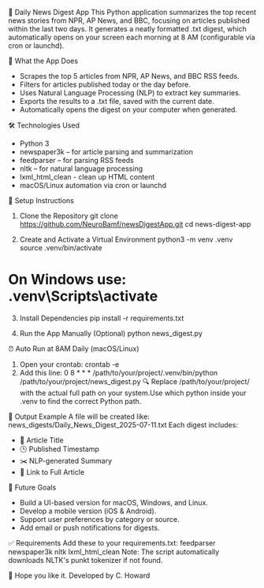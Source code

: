 📰 Daily News Digest App
This Python application summarizes the top recent news stories from NPR, AP News, and BBC, focusing on articles published within the last two days. It generates a neatly formatted .txt digest, which automatically opens on your screen each morning at 8 AM (configurable via cron or launchd). 

📌 What the App Does
* Scrapes the top 5 articles from NPR, AP News, and BBC RSS feeds.
* Filters for articles published today or the day before.
* Uses Natural Language Processing (NLP) to extract key summaries.
* Exports the results to a .txt file, saved with the current date.
* Automatically opens the digest on your computer when generated.

🛠 Technologies Used
* Python 3
* newspaper3k – for article parsing and summarization
* feedparser – for parsing RSS feeds
* nltk – for natural language processing
* lxml_html_clean - clean up HTML content
* macOS/Linux automation via cron or launchd

🚀 Setup Instructions
1. Clone the Repository
git clone https://github.com/NeuroBamf/newsDigestApp.git
cd news-digest-app

2. Create and Activate a Virtual Environment
python3 -m venv .venv
source .venv/bin/activate  
# On Windows use: .venv\Scripts\activate

3. Install Dependencies
pip install -r requirements.txt

4. Run the App Manually (Optional)
python news_digest.py

⏰ Auto Run at 8AM Daily (macOS/Linux)
1. Open your crontab:
crontab -e
2. Add this line:
0 8 * * * /path/to/your/project/.venv/bin/python /path/to/your/project/news_digest.py
🔍 Replace /path/to/your/project/ with the actual full path on your system.Use which python inside your .venv to find the correct Python path. 

📁 Output Example
A file will be created like:
news_digests/Daily_News_Digest_2025-07-11.txt
Each digest includes:
* 📰 Article Title
* 🕒 Published Timestamp
* ✂️ NLP-generated Summary
* 🔗 Link to Full Article

🎯 Future Goals
* Build a UI-based version for macOS, Windows, and Linux.
* Develop a mobile version (iOS & Android).
* Support user preferences by category or source.
* Add email or push notifications for digests.

✅ Requirements
Add these to your requirements.txt:
feedparser
newspaper3k
nltk
lxml_html_clean
Note: The script automatically downloads NLTK's punkt tokenizer if not found.

🙌 
Hope you like it. Developed by C. Howard
